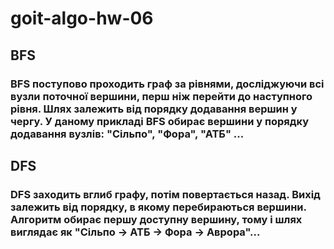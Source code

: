 # goit-algo-hw-06

## BFS
### BFS поступово проходить граф за рівнями, досліджуючи всі вузли поточної вершини, перш ніж перейти до наступного рівня. Шлях залежить від порядку додавання вершин у чергу. У даному прикладі BFS обирає вершини у порядку додавання вузлів: "Сільпо", "Фора", "АТБ" ...

## DFS
### DFS заходить вглиб графу, потім повертається назад. Вихід залежить від порядку, в якому перебираються вершини.  Алгоритм обирає першу доступну вершину, тому і шлях виглядає як "Сільпо -> АТБ -> Фора -> Аврора"...